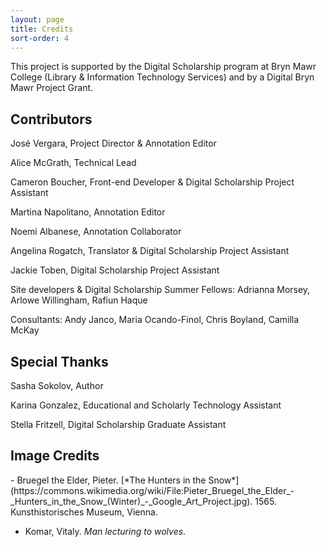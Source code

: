 ```yaml
---
layout: page
title: Credits
sort-order: 4
---
```


This project is supported by the Digital Scholarship program at Bryn Mawr College (Library & Information Technology Services) and by a Digital Bryn Mawr Project Grant.

## Contributors

José Vergara, Project Director & Annotation Editor

Alice McGrath, Technical Lead

Cameron Boucher, Front-end Developer & Digital Scholarship Project Assistant

Martina Napolitano, Annotation Editor

Noemi Albanese, Annotation Collaborator

Angelina Rogatch, Translator & Digital Scholarship Project Assistant

Jackie Toben, Digital Scholarship Project Assistant

Site developers & Digital Scholarship Summer Fellows: Adrianna Morsey, Arlowe Willingham, Rafiun Haque

Consultants: Andy Janco, Maria Ocando-Finol, Chris Boyland, Camilla McKay

## Special Thanks

Sasha Sokolov, Author

Karina Gonzalez, Educational and Scholarly Technology Assistant

Stella Fritzell, Digital Scholarship Graduate Assistant

## Image Credits
<div class="bibliography" markdown="1">
- Bruegel the Elder, Pieter. [*The Hunters in the Snow*](https://commons.wikimedia.org/wiki/File:Pieter_Bruegel_the_Elder_-_Hunters_in_the_Snow_(Winter)_-_Google_Art_Project.jpg). 1565. Kunsthistorisches Museum, Vienna.

- Komar, Vitaly. *Man lecturing to wolves*.
</div>